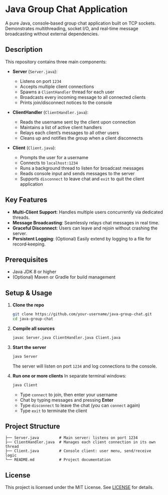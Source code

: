 # Java Group Chat Application

A pure Java, console‑based group chat application built on TCP sockets. Demonstrates multithreading, socket I/O, and real‑time message broadcasting without external dependencies.

## Description

This repository contains three main components:

- **Server** (`Server.java`):
  - Listens on port `1234`
  - Accepts multiple client connections
  - Spawns a `ClientHandler` thread for each user
  - Broadcasts every incoming message to all connected clients
  - Prints join/disconnect notices to the console

- **ClientHandler** (`ClientHandler.java`):
  - Reads the username sent by the client upon connection
  - Maintains a list of active client handlers
  - Relays each client’s messages to all other users
  - Cleans up and notifies the group when a client disconnects

- **Client** (`Client.java`):
  - Prompts the user for a username
  - Connects to `localhost:1234`
  - Runs a background thread to listen for broadcast messages
  - Reads console input and sends messages to the server
  - Supports `disconnect` to leave chat and `exit` to quit the client application

## Key Features

- **Multi‑Client Support**: Handles multiple users concurrently via dedicated threads.
- **Message Broadcasting**: Seamlessly relays chat messages in real time.
- **Graceful Disconnect**: Users can leave and rejoin without crashing the server.
- **Persistent Logging**: (Optional) Easily extend by logging to a file for record‑keeping.

## Prerequisites

- Java JDK 8 or higher
- (Optional) Maven or Gradle for build management

## Setup & Usage

1. **Clone the repo**
   ```bash
   git clone https://github.com/your-username/java-group-chat.git
   cd java-group-chat
   ```

2. **Compile all sources**
   ```bash
   javac Server.java ClientHandler.java Client.java
   ```

3. **Start the server**
   ```bash
   java Server
   ```
   The server will listen on port `1234` and log connections to the console.

4. **Run one or more clients**
   In separate terminal windows:
   ```bash
   java Client
   ```
   - Type `connect` to join, then enter your username
   - Chat by typing messages and pressing **Enter**
   - Type `disconnect` to leave the chat (you can `connect` again)
   - Type `exit` to terminate the client

## Project Structure

```
├── Server.java         # Main server: listens on port 1234
├── ClientHandler.java  # Manages each client connection in its own thread
├── Client.java         # Console client: user menu, send/receive logic
└── README.md           # Project documentation
```

## License

This project is licensed under the MIT License. See [LICENSE](LICENSE) for details.
